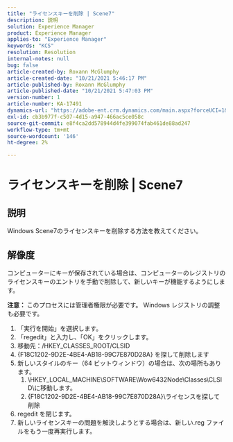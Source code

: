 ```yaml
---
title: "ライセンスキーを削除 | Scene7"
description: 説明
solution: Experience Manager
product: Experience Manager
applies-to: "Experience Manager"
keywords: "KCS"
resolution: Resolution
internal-notes: null
bug: false
article-created-by: Roxann McGlumphy
article-created-date: "10/21/2021 5:46:17 PM"
article-published-by: Roxann McGlumphy
article-published-date: "10/21/2021 5:47:03 PM"
version-number: 1
article-number: KA-17491
dynamics-url: "https://adobe-ent.crm.dynamics.com/main.aspx?forceUCI=1&pagetype=entityrecord&etn=knowledgearticle&id=91bc42c4-9632-ec11-b6e5-000d3a5ba97a"
exl-id: cb3b977f-c507-4d15-a947-466ac5ce058c
source-git-commit: e8f4ca2dd578944d4fe399074fab461de88ad247
workflow-type: tm+mt
source-wordcount: '146'
ht-degree: 2%

---
```


# ライセンスキーを削除 | Scene7

## 説明


Windows Scene7のライセンスキーを削除する方法を教えてください。


## 解像度


コンピューターにキーが保存されている場合は、コンピューターのレジストリのライセンスキーのエントリを手動で削除して、新しいキーが機能するようにします。

<b>注意： </b>このプロセスには管理者権限が必要です。 Windows レジストリの調整も必要です。

1. 「実行を開始」を選択します。
2. 「regedit」と入力し、「OK」をクリックします。
3. 移動先：/HKEY_CLASSES_ROOT/CLSID
4. {F18C1202-9D2E-4BE4-AB18-99C7E870D28A} を探して削除します
5. 新しいスタイルのキー（64 ビットウィンドウ）の場合は、次の場所もあります。
   1. \HKEY_LOCAL_MACHINE\SOFTWARE\Wow6432Node\Classes\CLSID\に移動します。
   2. {F18C1202-9D2E-4BE4-AB18-99C7E870D28A}\ライセンスを探して削除
6. regedit を閉じます。
7. 新しいライセンスキーの問題を解決しようとする場合は、新しい.reg ファイルをもう一度再実行します。
